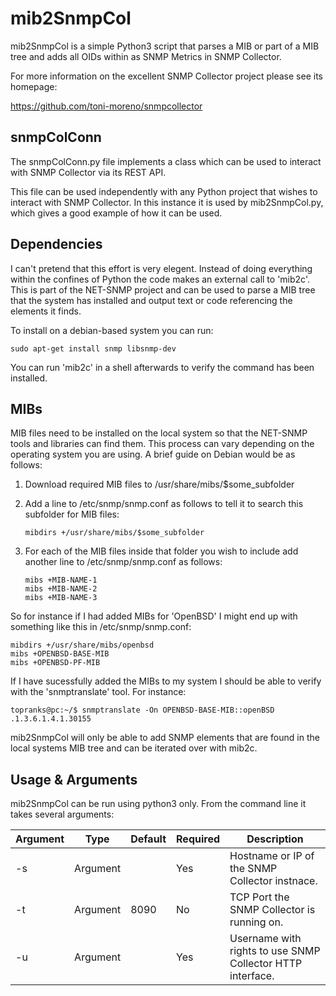 # mib2SnmpCol

mib2SnmpCol is a simple Python3 script that parses a MIB or part of a MIB tree and adds all OIDs within as SNMP Metrics in SNMP Collector.

For more information on the excellent SNMP Collector project please see its homepage:

https://github.com/toni-moreno/snmpcollector


## snmpColConn

The snmpColConn.py file implements a class which can be used to interact with SNMP Collector via its REST API.

This file can be used independently with any Python project that wishes to interact with SNMP Collector.  In this instance it is used by mib2SnmpCol.py, which gives a good example of how it can be used.


## Dependencies

I can't pretend that this effort is very elegent.  Instead of doing everything within the confines of Python the code makes an  external call to 'mib2c'.  This is part of the NET-SNMP project and can be used to parse a MIB tree that the system has installed and output text or code referencing the elements it finds.

To install on a debian-based system you can run:

    sudo apt-get install snmp libsnmp-dev
    

You can run 'mib2c' in a shell afterwards to verify the command has been installed.


## MIBs

MIB files need to be installed on the local system so that the NET-SNMP tools and libraries can find them.  This process can vary depending on the operating system you are using.  A brief guide on Debian would be as follows:

1.  Download required MIB files to /usr/share/mibs/$some_subfolder

2.  Add a line to /etc/snmp/snmp.conf as follows to tell it to search this subfolder for MIB files:

        mibdirs +/usr/share/mibs/$some_subfolder
    
3.  For each of the MIB files inside that folder you wish to include add another line to /etc/snmp/snmp.conf as follows:

        mibs +MIB-NAME-1
        mibs +MIB-NAME-2
        mibs +MIB-NAME-3
    

So for instance if I had added MIBs for 'OpenBSD' I might end up with something like this in /etc/snmp/snmp.conf:

    mibdirs +/usr/share/mibs/openbsd
    mibs +OPENBSD-BASE-MIB
    mibs +OPENBSD-PF-MIB
    
    
If I have sucessfully added the MIBs to my system I should be able to verify with the 'snmptranslate' tool.  For instance:

    topranks@pc:~/$ snmptranslate -On OPENBSD-BASE-MIB::openBSD
    .1.3.6.1.4.1.30155


mib2SnmpCol will only be able to add SNMP elements that are found in the local systems MIB tree and can be iterated over with mib2c.


## Usage & Arguments

mib2SnmpCol can be run using python3 only.  From the command line it takes several arguments:

|Argument|Type|Default|Required|Description|
|---------|----|-------|----------|----------|
|-s|Argument||Yes|Hostname or IP of the SNMP Collector instnace.|
|-t|Argument|8090|No|TCP Port the SNMP Collector is running on.|
|-u|Argument||Yes|Username with rights to use SNMP Collector HTTP interface.|


